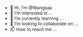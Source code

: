 - 👋 Hi, I’m @Wangsaa
- 👀 I’m interested in ...
- 🌱 I’m currently learning ...
- 💞️ I’m looking to collaborate on ...
- 📫 How to reach me ...

<!---
Wangsaa/Wangsaa is a ✨ special ✨ repository because its `README.md` (this file) appears on your GitHub profile.
You can click the Preview link to take a look at your changes.
--->
